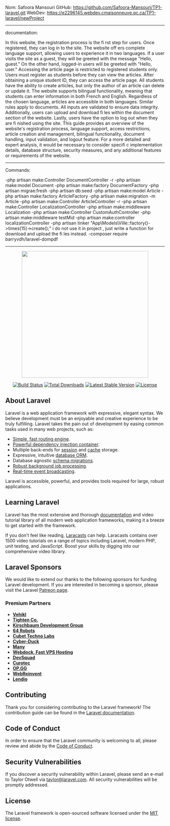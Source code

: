 
Nom: Safoora Mansouri
GitHub: https://github.com/Safoora-Mansouri/TP1-laravel.git
WebDev: https://e2296145.webdev.cmaisonneuve.qc.ca/TP1-laravel/newProject

-------------------------------------------------------------------------------------------------------------------
documentation:

In this website, the registration process is the fi rst step for users. Once registered, they can log in to the site. The website off ers complete language support, allowing users to experience it in two languages. If a user visits the site as a guest, they will be greeted with the message "Hello, guest." On the other hand, logged-in users will be greeted with "Hello, user."
Accessing the article page is restricted to registered students only.
Users must register as students before they can view the articles. After obtaining a unique student ID, they can access the article page. All students have the ability to create articles, but only the author of an article can delete or update it. The website supports bilingual functionality, meaning that students can enter information in both French and English. Regardless of the chosen language, articles are accessible in both languages.
Similar rules apply to documents. All inputs are validated to ensure data integrity. Additionally, users can upload and download fi les within the document section of the website. Lastly, users have the option to log out when they are fi nished using the site.
This guide provides an overview of the website's registration process, language support, access restrictions, article creation and management, bilingual functionality,
document handling, input validation, and logout feature. For a more detailed and expert analysis, it would be necessary to consider specifi c implementation details, database structure, security measures, and any additional features or requirements of the website.

--------------------------------------------------------------------------------------------------------------------
Commands:

-php artisan make:Controller DocumentController -r
-php artisan make:model Document
-php artisan make:factory DocumentFactory
-php artisan migrae:fresh
-php artisan db:seed
-php artisan make:model Article
-php artisan make:factory ArticleFactory
-php artisan make:migration -m Article
-php artisan make:Controller ArticleController -r
-php artisan make:Controller LocalizationController
-php artisan make:middleware Localization
-php artisan make:Controller CustomAuthController
-php artisan make:middleware testMid
-php artisan make:controller localizationController
-php artisan tinker "App\Models\Ville::factory()->times(15)->create();"
i do not use it in project , just write a function for download and upload the fi les instead.
-composer require barryvdh/laravel-dompdf


----------------------------------------------------------------------------------------------------------------------

<p align="center"><a href="https://laravel.com" target="_blank"><img src="https://raw.githubusercontent.com/laravel/art/master/logo-lockup/5%20SVG/2%20CMYK/1%20Full%20Color/laravel-logolockup-cmyk-red.svg" width="400"></a></p>

<p align="center">
<a href="https://travis-ci.org/laravel/framework"><img src="https://travis-ci.org/laravel/framework.svg" alt="Build Status"></a>
<a href="https://packagist.org/packages/laravel/framework"><img src="https://img.shields.io/packagist/dt/laravel/framework" alt="Total Downloads"></a>
<a href="https://packagist.org/packages/laravel/framework"><img src="https://img.shields.io/packagist/v/laravel/framework" alt="Latest Stable Version"></a>
<a href="https://packagist.org/packages/laravel/framework"><img src="https://img.shields.io/packagist/l/laravel/framework" alt="License"></a>
</p>

## About Laravel

Laravel is a web application framework with expressive, elegant syntax. We believe development must be an enjoyable and creative experience to be truly fulfilling. Laravel takes the pain out of development by easing common tasks used in many web projects, such as:

- [Simple, fast routing engine](https://laravel.com/docs/routing).
- [Powerful dependency injection container](https://laravel.com/docs/container).
- Multiple back-ends for [session](https://laravel.com/docs/session) and [cache](https://laravel.com/docs/cache) storage.
- Expressive, intuitive [database ORM](https://laravel.com/docs/eloquent).
- Database agnostic [schema migrations](https://laravel.com/docs/migrations).
- [Robust background job processing](https://laravel.com/docs/queues).
- [Real-time event broadcasting](https://laravel.com/docs/broadcasting).

Laravel is accessible, powerful, and provides tools required for large, robust applications.

## Learning Laravel

Laravel has the most extensive and thorough [documentation](https://laravel.com/docs) and video tutorial library of all modern web application frameworks, making it a breeze to get started with the framework.

If you don't feel like reading, [Laracasts](https://laracasts.com) can help. Laracasts contains over 1500 video tutorials on a range of topics including Laravel, modern PHP, unit testing, and JavaScript. Boost your skills by digging into our comprehensive video library.

## Laravel Sponsors

We would like to extend our thanks to the following sponsors for funding Laravel development. If you are interested in becoming a sponsor, please visit the Laravel [Patreon page](https://patreon.com/taylorotwell).

### Premium Partners

- **[Vehikl](https://vehikl.com/)**
- **[Tighten Co.](https://tighten.co)**
- **[Kirschbaum Development Group](https://kirschbaumdevelopment.com)**
- **[64 Robots](https://64robots.com)**
- **[Cubet Techno Labs](https://cubettech.com)**
- **[Cyber-Duck](https://cyber-duck.co.uk)**
- **[Many](https://www.many.co.uk)**
- **[Webdock, Fast VPS Hosting](https://www.webdock.io/en)**
- **[DevSquad](https://devsquad.com)**
- **[Curotec](https://www.curotec.com/services/technologies/laravel/)**
- **[OP.GG](https://op.gg)**
- **[WebReinvent](https://webreinvent.com/?utm_source=laravel&utm_medium=github&utm_campaign=patreon-sponsors)**
- **[Lendio](https://lendio.com)**

## Contributing

Thank you for considering contributing to the Laravel framework! The contribution guide can be found in the [Laravel documentation](https://laravel.com/docs/contributions).

## Code of Conduct

In order to ensure that the Laravel community is welcoming to all, please review and abide by the [Code of Conduct](https://laravel.com/docs/contributions#code-of-conduct).

## Security Vulnerabilities

If you discover a security vulnerability within Laravel, please send an e-mail to Taylor Otwell via [taylor@laravel.com](mailto:taylor@laravel.com). All security vulnerabilities will be promptly addressed.

## License

The Laravel framework is open-sourced software licensed under the [MIT license](https://opensource.org/licenses/MIT).
